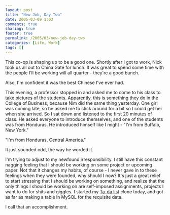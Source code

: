 ```yaml
---
layout: post
title: "New Job, Day Two"
date: 2005-03-09 1:03
comments: true
sharing: true
footer: true
permalink: /2005/03/new-job-day-two
categories: [Life, Work]
tags: []
---
```

This co-op is shaping up to be a good one.  Shortly after I got to work, Nick took us all out to China Gate for lunch.  It was great to spend some time with the people I'll be working will all quarter - they're a good bunch.

Also, I'm confident it was the best Chinese I've ever had.

This evening, a professor stopped in and asked me to come to his class to take pictures of the students.  Apparently, this is something they do in the College of Business, because Nim did the same thing yesterday.  One girl was coming late, so he asked me to stick around for a bit so I could get her when she arrived.  So I sat down and listened to the first 20 minutes of class.  He asked everyone to introduce themselves, and one of the students was from Honduras.  He introduced himself like I might - "I'm from Buffalo, New York."

"I'm from Honduras, Central America."

It just sounded odd, the way he worded it.

I'm trying to adjust to my newfound irresponsibility.  I still have this constant nagging feeling that I should be working on some project or upcoming paper.  Not that it changes my habits, of course - I never gave in to these feelings when they were founded, why should I now?  It's just a great relief to start stressing that I should be working on something, and realize that the only things I should be working on are self-imposed assignments, projects I want to do for shits and giggles.  I started my <a href="http://brockli.tadalist.com/lists/all">Ta-da list</a> clone today, and got as far as making a table in MySQL for the requisite data.

I call that an accomplishment.
